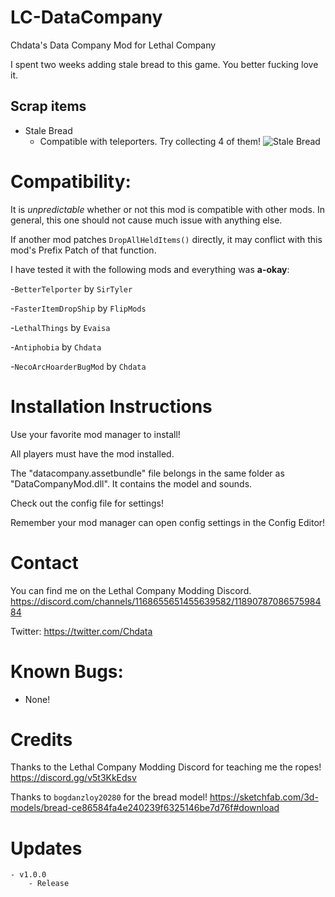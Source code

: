 # LC-DataCompany
 Chdata's Data Company Mod for Lethal Company

 I spent two weeks adding stale bread to this game. You better fucking love it.

## Scrap items
- Stale Bread
	- Compatible with teleporters. Try collecting 4 of them!
![Stale Bread](https://i.imgur.com/0al9gvg.png)

# Compatibility:
It is *unpredictable* whether or not this mod is compatible with other mods. In general, this one should not cause much issue with anything else.

If another mod patches `DropAllHeldItems()` directly, it may conflict with this mod's Prefix Patch of that function.

I have tested it with the following mods and everything was **a-okay**:

-`BetterTelporter` by `SirTyler`

-`FasterItemDropShip` by `FlipMods`

-`LethalThings` by `Evaisa`

-`Antiphobia` by `Chdata`

-`NecoArcHoarderBugMod` by `Chdata`

# Installation Instructions
Use your favorite mod manager to install!

All players must have the mod installed.

The "datacompany.assetbundle" file belongs in the same folder as "DataCompanyMod.dll". It contains the model and sounds.

Check out the config file for settings!

Remember your mod manager can open config settings in the Config Editor!

# Contact
You can find me on the Lethal Company Modding Discord. https://discord.com/channels/1168655651455639582/1189078708657598484

Twitter: https://twitter.com/Chdata

# Known Bugs:
- None!

# Credits
Thanks to the Lethal Company Modding Discord for teaching me the ropes!
https://discord.gg/v5t3KkEdsv

Thanks to `bogdanzloy20280` for the bread model!
https://sketchfab.com/3d-models/bread-ce86584fa4e240239f6325146be7d76f#download

# Updates
	- v1.0.0
		- Release

